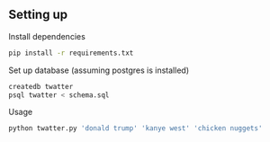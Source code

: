 ## Setting up

Install dependencies

```bash
pip install -r requirements.txt
```

Set up database (assuming postgres is installed)

```bash
createdb twatter
psql twatter < schema.sql
```

Usage

```bash
python twatter.py 'donald trump' 'kanye west' 'chicken nuggets'
```
